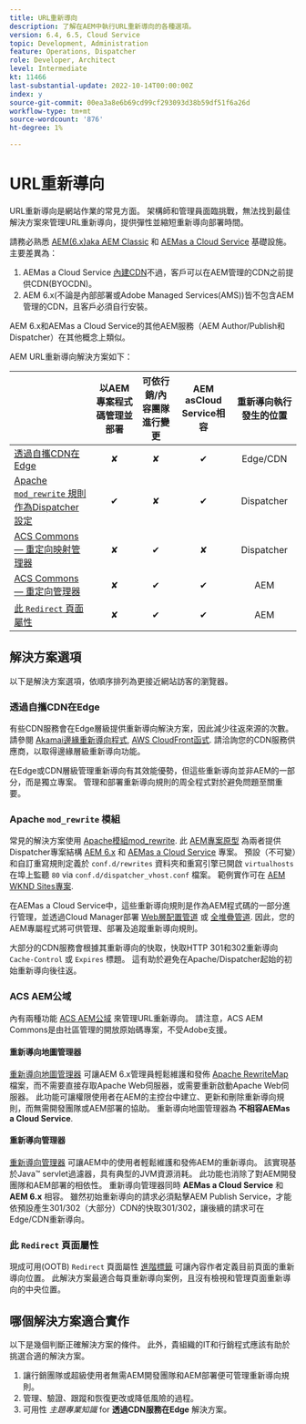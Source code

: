 ```yaml
---
title: URL重新導向
description: 了解在AEM中執行URL重新導向的各種選項。
version: 6.4, 6.5, Cloud Service
topic: Development, Administration
feature: Operations, Dispatcher
role: Developer, Architect
level: Intermediate
kt: 11466
last-substantial-update: 2022-10-14T00:00:00Z
index: y
source-git-commit: 00ea3a8e6b69cd99cf293093d38b59df51f6a26d
workflow-type: tm+mt
source-wordcount: '876'
ht-degree: 1%

---
```



# URL重新導向

URL重新導向是網站作業的常見方面。 架構師和管理員面臨挑戰，無法找到最佳解決方案來管理URL重新導向，提供彈性並縮短重新導向部署時間。

請務必熟悉 [AEM(6.x)aka AEM Classic](https://experienceleague.adobe.com/docs/experience-manager-learn/dispatcher-tutorial/chapter-2.html#the-%E2%80%9Clegacy%E2%80%9D-setup) 和 [AEMas a Cloud Service](https://experienceleague.adobe.com/docs/experience-manager-cloud-service/content/overview/architecture.html#runtime-architecture) 基礎設施。 主要差異為：

1. AEMas a Cloud Service [內建CDN](https://experienceleague.adobe.com/docs/experience-manager-cloud-service/content/implementing/content-delivery/cdn.html)不過，客戶可以在AEM管理的CDN之前提供CDN(BYOCDN)。
1. AEM 6.x(不論是內部部署或Adobe Managed Services(AMS))皆不包含AEM管理的CDN，且客戶必須自行安裝。

AEM 6.x和AEMas a Cloud Service的其他AEM服務（AEM Author/Publish和Dispatcher）在其他概念上類似。

AEM URL重新導向解決方案如下：

|  | 以AEM專案程式碼管理並部署 | 可依行銷/內容團隊進行變更 | AEM asCloud Service相容 | 重新導向執行發生的位置 |
|---------------------------------------------------|:-----------------------:|:---------------------:|:---------------------:| :---------------------:|
| [透過自攜CDN在Edge](#at-edge-via-bring-your-own-cdn) | ✘ | ✘ | ✔ | Edge/CDN |
| [Apache `mod_rewrite` 規則作為Dispatcher設定 ](#apache-mod_rewrite-module) | ✔ | ✘ | ✔ | Dispatcher |
| [ACS Commons — 重定向映射管理器](#redirect-map-manager) | ✘ | ✔ | ✘ | Dispatcher |
| [ACS Commons — 重定向管理器](#redirect-manager) | ✘ | ✔ | ✔ | AEM |
| [此 `Redirect` 頁面屬性](#the-redirect-page-property) | ✘ | ✔ | ✔ | AEM |


## 解決方案選項

以下是解決方案選項，依順序排列為更接近網站訪客的瀏覽器。

### 透過自攜CDN在Edge

有些CDN服務會在Edge層級提供重新導向解決方案，因此減少往返來源的次數。 請參閱 [Akamai邊緣重新導向程式](https://techdocs.akamai.com/cloudlets/docs/what-edge-redirector), [AWS CloudFront函式](https://docs.aws.amazon.com/AmazonCloudFront/latest/DeveloperGuide/cloudfront-functions.html). 請洽詢您的CDN服務供應商，以取得邊緣層級重新導向功能。

在Edge或CDN層級管理重新導向有其效能優勢，但這些重新導向並非AEM的一部分，而是獨立專案。 管理和部署重新導向規則的周全程式對於避免問題至關重要。


### Apache `mod_rewrite` 模組

常見的解決方案使用 [Apache模組mod_rewrite](https://httpd.apache.org/docs/current/mod/mod_rewrite.html). 此 [AEM專案原型](https://github.com/adobe/aem-project-archetype) 為兩者提供Dispatcher專案結構 [AEM 6.x](https://github.com/adobe/aem-project-archetype/tree/develop/src/main/archetype/dispatcher.ams#file-structure) 和 [AEMas a Cloud Service](https://github.com/adobe/aem-project-archetype/tree/develop/src/main/archetype/dispatcher.cloud#file-structure) 專案。 預設（不可變）和自訂重寫規則定義於 `conf.d/rewrites` 資料夾和重寫引擎已開啟 `virtualhosts` 在埠上監聽 `80` via `conf.d/dispatcher_vhost.conf` 檔案。 範例實作可在 [AEM WKND Sites專案](https://github.com/adobe/aem-guides-wknd/tree/main/dispatcher/src/conf.d/rewrites).

在AEMas a Cloud Service中，這些重新導向規則是作為AEM程式碼的一部分進行管理，並透過Cloud Manager部署 [Web層配置管道](https://experienceleague.adobe.com/docs/experience-manager-cloud-service/content/implementing/using-cloud-manager/cicd-pipelines/introduction-ci-cd-pipelines.html#web-tier-config-pipelines) 或 [全堆疊管道](https://experienceleague.adobe.com/docs/experience-manager-cloud-service/content/implementing/using-cloud-manager/cicd-pipelines/introduction-ci-cd-pipelines.html#full-stack-pipeline). 因此，您的AEM專屬程式將可供管理、部署及追蹤重新導向規則。

大部分的CDN服務會根據其重新導向的快取，快取HTTP 301和302重新導向 `Cache-Control` 或 `Expires` 標題。 這有助於避免在Apache/Dispatcher起始的初始重新導向後往返。


### ACS AEM公域

內有兩種功能 [ACS AEM公域](https://adobe-consulting-services.github.io/acs-aem-commons/) 來管理URL重新導向。 請注意，ACS AEM Commons是由社區管理的開放原始碼專案，不受Adobe支援。

#### 重新導向地圖管理器

[重新導向地圖管理器](https://adobe-consulting-services.github.io/acs-aem-commons/features/redirect-map-manager/index.html) 可讓AEM 6.x管理員輕鬆維護和發佈 [Apache RewriteMap](https://httpd.apache.org/docs/2.4/rewrite/rewritemap.html) 檔案，而不需要直接存取Apache Web伺服器，或需要重新啟動Apache Web伺服器。 此功能可讓權限使用者在AEM的主控台中建立、更新和刪除重新導向規則，而無需開發團隊或AEM部署的協助。 重新導向地圖管理器為 **不相容AEMas a Cloud Service**.

#### 重新導向管理器

[重新導向管理器](https://adobe-consulting-services.github.io/acs-aem-commons/features/redirect-manager/index.html) 可讓AEM中的使用者輕鬆維護和發佈AEM的重新導向。 該實現基於Java™ servlet過濾器，具有典型的JVM資源消耗。 此功能也消除了對AEM開發團隊和AEM部署的相依性。 重新導向管理器同時 **AEMas a Cloud Service** 和 **AEM 6.x** 相容。 雖然初始重新導向的請求必須點擊AEM Publish Service，才能依預設產生301/302（大部分）CDN的快取301/302，讓後續的請求可在Edge/CDN重新導向。

### 此 `Redirect` 頁面屬性

現成可用(OOTB) `Redirect` 頁面屬性 [進階標籤](https://experienceleague.adobe.com/docs/experience-manager-cloud-service/content/sites/authoring/fundamentals/page-properties.html#advanced) 可讓內容作者定義目前頁面的重新導向位置。 此解決方案最適合每頁重新導向案例，且沒有檢視和管理頁面重新導向的中央位置。

## 哪個解決方案適合實作

以下是幾個判斷正確解決方案的條件。 此外，貴組織的IT和行銷程式應該有助於挑選合適的解決方案。

1. 讓行銷團隊或超級使用者無需AEM開發團隊和AEM部署便可管理重新導向規則。
1. 管理、驗證、跟蹤和恢復更改或降低風險的過程。
1. 可用性 _主題專業知識_ for **透過CDN服務在Edge** 解決方案。

